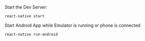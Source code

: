 Start the Dev Server: 
```
react-native start
```

Start Android App while Emulator is running or phone is connected
```
react-native run-android
```
